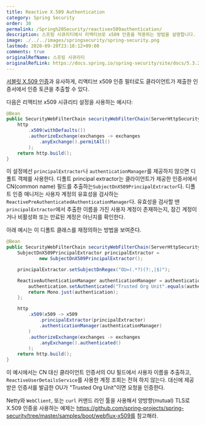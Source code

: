 ```yaml
---
title: Reactive X.509 Authentication
category: Spring Security
order: 30
permalink: /Spring%20Security/reactivex509authentication/
description: 스프링 시큐리티에서 리액티브로 x509 인증을 적용하는 방법을 설명합니다. 공식 문서에 있는 "Reactive X.509 Authentication" 챕터를 한국어로 번역한 문서입니다.
image: ./../../images/springsecurity/spring-security.png
lastmod: 2020-09-20T23:18:12+09:00
comments: true
originalRefName: 스프링 시큐리티
originalRefLink: https://docs.spring.io/spring-security/site/docs/5.3.2.RELEASE/reference/html5/#reactive-x509
---
```


[서블릿 X.509 인증](../authentication#1018-x509-authentication)과 유사하게, 리액티브 x509 인증 필터로도 클라이언트가 제출한 인증서에서 인증 토큰을 추출할 수 있다.

다음은 리액티브 x509 시큐리티 설정을 사용하는 예시다:

```java
@Bean
public SecurityWebFilterChain securityWebFilterChain(ServerHttpSecurity http) {
    http
        .x509(withDefaults())
        .authorizeExchange(exchanges -> exchanges
            .anyExchange().permitAll()
        );
    return http.build();
}
```

이 설정에선 `principalExtractor`나 `authenticationManager`를 제공하지 않으면 디폴트 객체를 사용한다. 디폴트 principal extractor는 클라이언트가 제공한 인증서에서 CN(common name) 필드를 추출하는`SubjectDnX509PrincipalExtractor`다. 디폴트 인증 매니저는 사용자 계정의 유효성을 검사하는 `ReactivePreAuthenticatedAuthenticationManager`다. 유효성을 검사할 땐 `principalExtractor`에서 추출한 이름을 가진 사용자 계정이 존재하는지, 잠긴 계정이거나 비활성화 또는 만료된 계정은 아닌지를 확인한다.

아래 예시는 이 디폴트 클래스를 재정의하는 방법을 보여준다.

```java
@Bean
public SecurityWebFilterChain securityWebFilterChain(ServerHttpSecurity http) {
    SubjectDnX509PrincipalExtractor principalExtractor =
            new SubjectDnX509PrincipalExtractor();

    principalExtractor.setSubjectDnRegex("OU=(.*?)(?:,|$)");

    ReactiveAuthenticationManager authenticationManager = authentication -> {
        authentication.setAuthenticated("Trusted Org Unit".equals(authentication.getName()));
        return Mono.just(authentication);
    };

    http
        .x509(x509 -> x509
            .principalExtractor(principalExtractor)
            .authenticationManager(authenticationManager)
        )
        .authorizeExchange(exchanges -> exchanges
            .anyExchange().authenticated()
        );
    return http.build();
}
```

이 예시에서는 CN 대신 클라이언트 인증서의 OU 필드에서 사용자 이름을 추출하고, `ReactiveUserDetailsService`를 사용한 계정 조회는 전혀 하지 않는다. 대신에 제공받은 인증서를 발급한 OU가 "Trusted Org Unit"이면 요청을 인증한다.

Netty와 `WebClient`, 또는 `curl` 커맨드 라인 툴을 사용해서 양방향(mutual) TLS로 X.509 인증을 사용하는 예제는 https://github.com/spring-projects/spring-security/tree/master/samples/boot/webflux-x509를 참고해라.